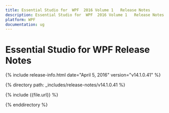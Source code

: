 ```yaml
---
title: Essential Studio for  WPF  2016 Volume 1   Release Notes  
description: Essential Studio for  WPF  2016 Volume 1   Release Notes  
platform: WPF
documentation: ug
---
```


# Essential Studio for  WPF  Release Notes  

{% include release-info.html date="April 5, 2016"  version="v14.1.0.41" %} 


{% directory path: _includes/release-notes/v14.1.0.41 %}

{% include {{file.url}} %}

{% enddirectory %}